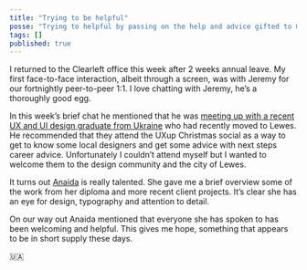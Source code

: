 ```yaml
---
title: "Trying to be helpful"
posse: "Trying to helpful by passing on the help and advice gifted to me."
tags: []
published: true
---
```


I returned to the Clearleft office this week after 2 weeks annual leave. My first face-to-face interaction, albeit through a screen, was with Jeremy for our fortnightly peer-to-peer 1:1. I love chatting with Jeremy, he’s a thoroughly good egg.

In this week’s brief chat he mentioned that he was [meeting up with a recent UX and UI design graduate from Ukraine](https://adactio.com/notes/19700) who had recently moved to Lewes. He recommended that they attend the UXup Christmas social as a way to get to know some local designers and get some advice with next steps career advice. Unfortunately I couldn’t attend myself but I wanted to welcome them to the design community and the city of Lewes.

It turns out [Anaida](https://www.linkedin.com/in/anaida-bademian/) is really talented. She gave me a brief overview some of the work from her diploma and more recent client projects. It’s clear she has an eye for design, typography and attention to detail.

On our way out Anaida mentioned that everyone she has spoken to has been welcoming and helpful. This gives me hope, something that appears to be in short supply these days.

🇺🇦️